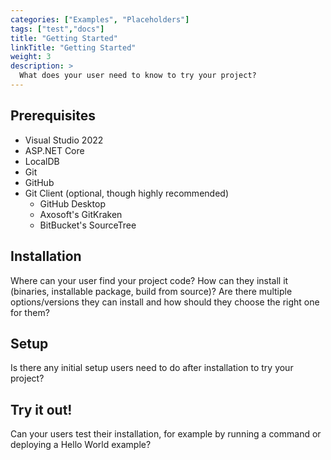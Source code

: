 ```yaml
---
categories: ["Examples", "Placeholders"]
tags: ["test","docs"] 
title: "Getting Started"
linkTitle: "Getting Started"
weight: 3
description: >
  What does your user need to know to try your project?
---
```


## Prerequisites
- Visual Studio 2022
- ASP.NET Core
- LocalDB
- Git
- GitHub
- Git Client (optional, though highly recommended)
  - GitHub Desktop
  - Axosoft's GitKraken
  - BitBucket's SourceTree

## Installation

Where can your user find your project code? How can they install it (binaries, installable package, build from source)? Are there multiple options/versions they can install and how should they choose the right one for them?

## Setup

Is there any initial setup users need to do after installation to try your project?

## Try it out!

Can your users test their installation, for example by running a command or deploying a Hello World example?

